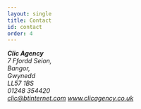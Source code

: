 ```yaml
---
layout: single
title: Contact
id: contact
order: 4
---
```

<address class="vcard">
<div class="fn org"><b>Clic Agency</b></div>
<div class="adr">
<div class="steet-address">7 Ffordd Seion,</div>
<div class="locality">Bangor,</div> 
<div class="region">Gwynedd</div> 
<div class="postal-code">LL57 1BS</div>
<div class="tel">01248 354420</div>
<a class="email" href="mailto:clic@btinternet.com">clic@btinternet.com</a>
<a class="url" href="http://www.clicagency.co.uk">www.clicagency.co.uk</a>
</div>
</address>